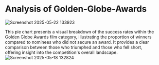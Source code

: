 # Analysis of Golden-Globe-Awards

![Screenshot 2025-05-22 133923](https://github.com/user-attachments/assets/cef740c9-f216-4ff7-b73f-1a876bc840d3)

This pie chart presents a visual breakdown of the success rates within the Golden Globe Awards film category, illustrating the proportion of winners compared to nominees who did not secure an award. It provides a clear comparison between those who triumphed and those who fell short, offering insight into the competition's overall landscape.
![Screenshot 2025-05-18 132824](https://github.com/user-attachments/assets/5702a4cd-1d28-42e8-a46c-6f7745c3cab2)

